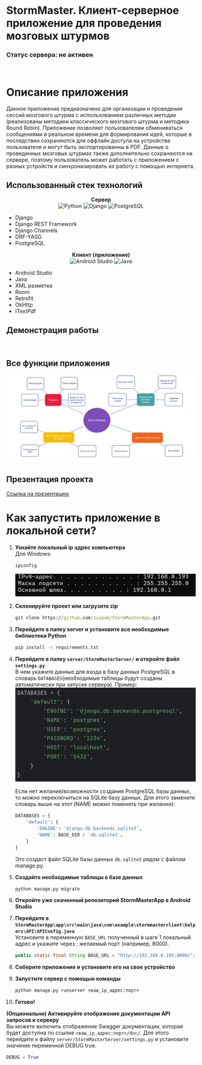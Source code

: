 # StormMaster. Клиент-серверное приложение для проведения мозговых штурмов
### Статус сервера: не активен

<br>

# Описание приложения

Данное приложение предназначено для организации и проведения сессий мозгового штурма с использованием различных методик (реализованы методики классического мозгового штурма и методика Round Robin). Приложение позволяет пользователям обмениваться сообщениями в реальном времени для формирования идей, которые в последствии сохраняются для оффлайн доступа на устройстве пользователя и могут быть экспортированны в PDF. Данные о проведенных мозговых штурмах также дополнительно сохраняются на сервере, поэтому пользователь может работать с приложением с разных устройств и синхронизировать их работу с помощью интернета.

## Использованный стек технологий

<div align="center"><b>Сервер</b></div>

<div align="center">
	<img width="30" src="https://raw.githubusercontent.com/marwin1991/profile-technology-icons/refs/heads/main/icons/python.png" alt="Python" title="Python"/>
	<img width="30" src="https://raw.githubusercontent.com/marwin1991/profile-technology-icons/refs/heads/main/icons/django.png" alt="Django" title="Django"/>
	<img width="30" src="https://raw.githubusercontent.com/marwin1991/profile-technology-icons/refs/heads/main/icons/postgresql.png" alt="PostgreSQL" title="PostgreSQL"/>
</div>

* Django
* Django REST Framework
* Django Channels
* DRF-YASG
* PostgreSQL

<div align="center"><b>Клиент (приложение)</b></div>

<div align="center">
	<img width="30" src="https://raw.githubusercontent.com/marwin1991/profile-technology-icons/refs/heads/main/icons/android_studio.png" alt="Android Studio" title="Android Studio"/>
	<img width="30" src="https://raw.githubusercontent.com/marwin1991/profile-technology-icons/refs/heads/main/icons/java.png" alt="Java" title="Java"/>
</div>

* Android Studio
* Java
* XML разметка
* Room
* Retrofit
* OkHttp
* ITextPdf

## Демонстрация работы

<br>

## Все функции приложения
![app-functions](images/app-functions.png)

## Презентация проекта
[Ссылка на презентацию](https://disk.yandex.ru/i/XDexwUVRtJIGig)


# Как запустить приложение в локальной сети?

1. **Узнайте локальный ip адрес компьютера** <br>
    Для Windows:
    ``` cmd
    ipconfig
    ```
    ![ip-address](images/ip-example.png)

2. **Склонируйте проект или загрузите zip**
   ``` cmd
   git clone https://github.com/ziopam/StormMasterApp.git
   ```
3. **Перейдите в папку server и установите все необходимые библиотеки Python**
   ```cmd
   pip install -r requirements.txt
   ```
4. **Перейдите в папку `server/StormMasterServer/` и откройте файл `settings.py`**  
    В нем укажите данные для входа в базу данных PostgreSQL в словарь `DATABASES`(необходимые таблицы будут созданы автоматически при запуске сервера). Пример:
    ![database-data-example](images/database-data-example.png)
    
    Если нет желания/возможности создания PostgreSQL базы данных, то можно переключиться на SQLite базу данных. Для этого замените словарь выше на этот (NAME можно поменять при желании):
    ```python
    DATABASES = {
        'default': {
            'ENGINE': 'django.db.backends.sqlite3',
            'NAME': BASE_DIR / 'db.sqlite3',
        }
    }
    ```

    Это создаст файл SQLite базы данных `db.sqlite3` рядом с файлом manage.py.

5. **Создайте необходимые таблицы в базе данных**
   ```cmd
   python manage.py migrate
   ```
6. **Откройте уже скаченный репозиторий StormMasterApp в Android Studio**
7. **Перейдите в `StormMasterApp\app\src\main\java\com\example\stormmasterclient\helpers\API\APIConfig.java`**  
    Установите в переменную `BASE_URL` полученный в шаге 1 локальный адрес и укажите через : желаемый порт (например, 8000).
    ```Java
    public static final String BASE_URL = "http://192.168.0.193:8000/";
    ```
8. **Соберите приложение и установите его на свое устройство**
9. **Запустите сервер с помощью команды**
    ```cmd
    python manage.py runserver <ваш_ip_адрес:порт>
    ```
10. **Готово!**

**(Опционально) Активируйте отображение документации API запросов к серверу**  
Вы можете включить отображение Swagger документации, которая будет доступна по ссылке `<ваш_ip_адрес:порт>/doc/`.
Для этого перейдите к файлу `server/StormMasterServer/settings.py` и установите значение переменной DEBUG true.
```python
DEBUG = True
```